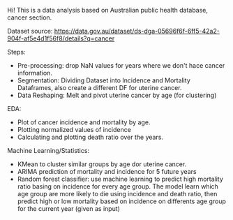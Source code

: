 Hi! This is a data analysis based on Australian public health database, cancer section.

Dataset source: https://data.gov.au/dataset/ds-dga-05696f6f-6ff5-42a2-904f-af5e4d1f56f8/details?q=cancer

Steps:
  - Pre-processing: drop NaN values for years where we don't hace cancer information.
  - Segmentation: Dividing Dataset into Incidence and Mortality Dataframes, also create a different DF for uterine cancer.
  - Data Reshaping: Melt and pivot uterine cancer by age (for clustering)

EDA:
  - Plot of cancer incidence and mortality by age.
  - Plotting normalized values of incidence
  - Calculating and plotting death ratio over the years.

Machine Learning/Statistics:
  - KMean to cluster similar groups by age dor uterine cancer.
  - ARIMA prediction of mortality and incidence for 5 future years
  - Random forest classifier: use machine learning to predict high mortality ratio basing on incidence for every age group.
    The model learn which age group are more likely to die using incidence and death ratio, then predict high or low mortality
    based on incidence on differents age group for the current year (given as input)
